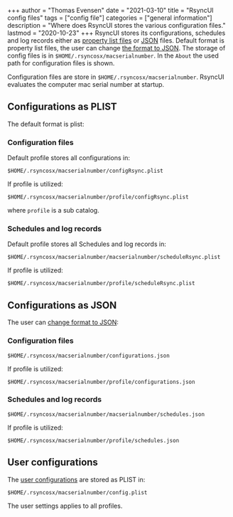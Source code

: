 +++
author = "Thomas Evensen"
date = "2021-03-10"
title =  "RsyncUI config files"
tags = ["config file"]
categories = ["general information"]
description = "Where does RsyncUI stores the various configuration files."
lastmod = "2020-10-23"
+++
RsyncUI stores its configurations, schedules and log records either as [property list files](https://en.wikipedia.org/wiki/Property_list) or [JSON](https://en.wikipedia.org/wiki/JSON) files. Default format is property list files, the user can change [the format to JSON](/post/json/). The storage of config files is in `$HOME/.rsyncosx/macserialnumber`. In the `About` the used path for configuration files is shown.

Configuration files are store in `$HOME/.rsyncosx/macserialnumber`. RsyncUI evaluates the computer mac serial number at startup.

## Configurations as PLIST

The default format is plist:

### Configuration files

Default profile stores all configurations in:
```
$HOME/.rsyncosx/macserialnumber/configRsync.plist
```
If profile is utilized:
```
$HOME/.rsyncosx/macserialnumber/profile/configRsync.plist
```
where `profile` is a sub catalog.

### Schedules and log records

Default profile stores all Schedules and log records in:
```
$HOME/.rsyncosx/macserialnumber/macserialnumber/scheduleRsync.plist
```
If profile is utilized:
```
$HOME/.rsyncosx/macserialnumber/profile/scheduleRsync.plist
```

## Configurations as JSON

The user can [change format to JSON](/post/json/):

### Configuration files
```
$HOME/.rsyncosx/macserialnumber/configurations.json
```
If profile is utilized:
```
$HOME/.rsyncosx/macserialnumber/profile/configurations.json
```
### Schedules and log records
```
$HOME/.rsyncosx/macserialnumber/macserialnumber/schedules.json
```
If profile is utilized:
```
$HOME/.rsyncosx/macserialnumber/profile/schedules.json
```

## User configurations

The [user configurations](/post/userconfiguration/) are stored as PLIST in:
```
$HOME/.rsyncosx/macserialnumber/config.plist
```
The user settings applies to all profiles.
